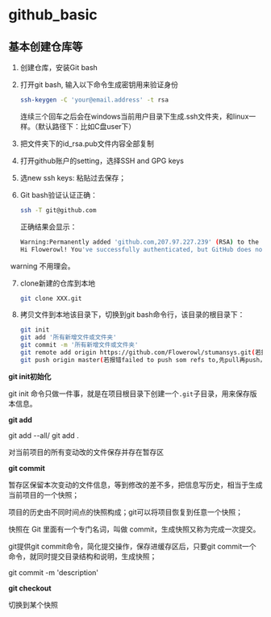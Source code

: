 # github_basic

## 基本创建仓库等

1. 创建仓库，安装Git bash

2. 打开git bash, 输入以下命令生成密钥用来验证身份

   ```bash
   ssh-keygen -C 'your@email.address' -t rsa
   ```

    连续三个回车之后会在windows当前用户目录下生成.ssh文件夹，和linux一样。（默认路径下：比如C盘user下）

3. 把文件夹下的id_rsa.pub文件内容全部复制

4. 打开github账户的setting，选择SSH and GPG keys

5. 选new ssh keys: 粘贴过去保存；

6. Git bash验证认证正确：

   ```bash
   ssh -T git@github.com
   ```

   正确结果会显示：

   ```bash
   Warning:Permanently added 'github.com,207.97.227.239' (RSA) to the list of known hosts.
   Hi Flowerowl! You've successfully authenticated, but GitHub does not provide shell access.
   ```

​	warning 不用理会。

7. clone新建的仓库到本地

   ```bash
   git clone XXX.git
   ```

8. 拷贝文件到本地该目录下，切换到git bash命令行，该目录的根目录下：

   ```bash
   git init
   git add '所有新增文件或文件夹'
   git commit -m '所有新增文件或文件夹'
   git remote add origin https://github.com/Flowerowl/stumansys.git(若报错already exists,要先remove，git remote rm origin)
   git push origin master(若报错failed to push som refs to,先pull再push，执行git pull origin master)
   ```

**git init初始化**

git init 命令只做一件事，就是在项目根目录下创建一个`.git`子目录，用来保存版本信息。

**git add**

git add --all/ git add .

对当前项目的所有变动改的文件保存并存在暂存区

**git commit**

暂存区保留本次变动的文件信息，等到修改的差不多，把信息写历史，相当于生成当前项目的一个快照；

项目的历史由不同时间点的快照构成；git可以将项目恢复到任意一个快照；

快照在 Git 里面有一个专门名词，叫做 commit，生成快照又称为完成一次提交。

git提供git commit命令，简化提交操作，保存进缓存区后，只要git commit一个命令，就同时提交目录结构和说明，生成快照；

git commit -m 'description'

**git checkout**

切换到某个快照



